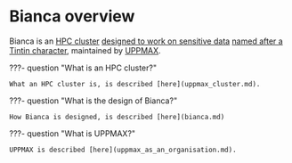 # Bianca overview

Bianca is an [HPC cluster](uppmax_cluster.md) 
[designed to work on sensitive data](bianca.md)
[named after a Tintin character](bianca.md),
maintained by [UPPMAX](uppmax_as_an_organisation.md).

???- question "What is an HPC cluster?"

    What an HPC cluster is, is described [here](uppmax_cluster.md).

???- question "What is the design of Bianca?"

    How Bianca is designed, is described [here](bianca.md)

???- question "What is UPPMAX?"

    UPPMAX is described [here](uppmax_as_an_organisation.md).

